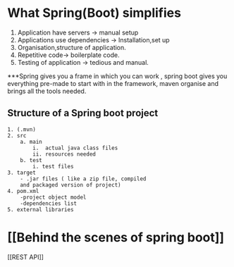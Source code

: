 # What Spring(Boot) simplifies
1. Application have servers -> manual setup 
2. Applications use dependencies -> Installation,set up 
3. Organisation,structure of application. 
4. Repetitive code-> boilerplate code.
5. Testing of application -> tedious and manual.

***Spring gives you a frame in which you can work , spring boot gives you everything pre-made to start with in the framework, maven organise and brings all the tools needed.

## Structure of a Spring boot project 
	1. (.mvn)
	2. src 
		a. main
			i.  actual java class files
			ii. resources needed
		b. test
			i. test files
	3. target
		- .jar files ( like a zip file, compiled 
		and packaged version of project)
	4. pom.xml
		-project object model
		-dependencies list
	5. external libraries

# [[Behind the scenes of spring boot]]

[[REST API]]





